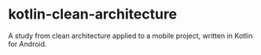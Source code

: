 # kotlin-clean-architecture
A study from clean architecture applied to a mobile project, written in Kotlin for Android.
